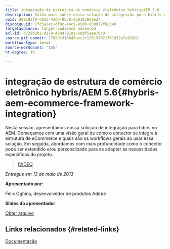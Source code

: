 ```yaml
---
title: integração de estrutura de comércio eletrônico hybris/AEM 5.6
description: Saiba mais sobre nossa solução de integração para hibris no AEM. Começamos com uma visão geral de como o conector se integra à estrutura de eCommerce e quais são os workflows gerais ao usar essa solução. Em seguida, abordamos com mais profundidade como o conector pode ser estendido e/ou personalizado para se adaptar às necessidades específicas do projeto.
uuid: d09192f9-c9a3-43db-8538-d581838e1e27
discoiquuid: 7fc5a2ec-df8c-44c1-95d0-050d77f82349
targetaudience: target-audience advanced
exl-id: d729b2b1-d279-4204-9101-68df5aee79c0
source-git-commit: 1792dc318643aec2c12613f621361d72a7a918b1
workflow-type: tm+mt
source-wordcount: '155'
ht-degree: 1%

---
```


# integração de estrutura de comércio eletrônico hybris/AEM 5.6{#hybris-aem-ecommerce-framework-integration}

Nesta sessão, apresentamos nossa solução de integração para hibris no AEM. Começamos com uma visão geral de como o conector se integra à estrutura de eCommerce e quais são os workflows gerais ao usar essa solução. Em seguida, abordamos com mais profundidade como o conector pode ser estendido e/ou personalizado para se adaptar às necessidades específicas do projeto.

>[!VIDEO](https://video.tv.adobe.com/v/19578/?quality=9)

*Entregue em 13 de maio de 2013*

**Apresentado por:**

Felix Oghina, desenvolvedor de produtos Adobe

**Slides do apresentador**

[Obter arquivo](assets/hybris-aem-5-6-ecommerce-framework-integration.pdf)

## Links relacionados {#related-links}

[Documentação](https://docs.adobe.com/content/docs/en/cq/5-6-1/ecommerce/eCommerce-framework.html#Deploying%20eCommerce%20with%20hybris)

<!--
[Get back to the Overview](https://helpx.adobe.com/experience-manager/kt/eseminars/gems/aem-index.html)
-->
